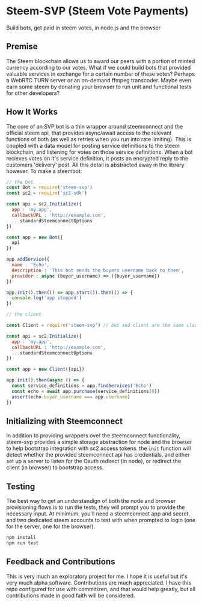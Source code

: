 Steem-SVP (Steem Vote Payments)
====
Build bots, get paid in steem votes, in node.js and the browser

Premise
---

The Steem blockchain allows us to award our peers with a portion of minted currency according to our votes. What if we could build bots that provided valuable services in exchange for a certain number of these votes? Perhaps a WebRTC TURN server or an on-demand ffmpeg transcoder. Maybe even earn some steem by donating your browser to run unit and functional tests for other developers?

How It Works
---
The core of an SVP bot is a thin wrapper around steemconnect and the official steem api, that provides async/await access to the relevant functions of both (as well as retries when you run into rate limiting). This is coupled with a data model for posting service definitions to the steem blockchain, and listening for votes on those service definitions. When a bot recieves votes on it's service definition, it posts an encrypted reply to the customers 'delivery' post. All this detail is abstracted away in the library however. To make a steembot:

```javascript
// the bot
const Bot = require('steem-svp')
const sc2 = require('sc2-sdk')

const api = sc2.Initialize({
  app : 'my.app',
  callbackURL : 'http://example.com',
  ...standardSteemconnectOptions
})

const app = new Bot({
  api
})

app.addService({
  name : 'Echo',
  description : 'This bot sends the buyers username back to them',
  provider : async (buyer_username) => ({buyer_username})
})

app.init().then(() => app.start()).then(() => {
  console.log('app stopped')
})

// the client

const Client = require('steem-svp') // bot and client are the same class, pure p2p design

const api = sc2.Initialize({
  app : 'my.app',
  callbackURL : 'http://example.com',
  ...standardSteemconnectOptions
})

const app = new Client({api})

app.init().then(async () => {
  const service_definitions = app.findServices('Echo')
  const echo = await app.purchase(service_definitions[0])
  assert(echo.buyer_username === app.username)
})

```

Initializing with Steemconnect
---

In addition to providing wrappers over the steemconnect functionality, steem-svp provides a simple storage abstraction for node and the browser to help bootstrap integration with sc2 access tokens. the `init` function will detect whether the provided steemconnect api has credentials, and either set up a server to listen for the Oauth redirect (in node), or redirect the client (in browser) to bootstrap access.


Testing
---

The best way to get an understandign of both the node and browser provisioning flows is to run the tests, they will prompt you to provide the necessary input. At minimum, you'll need a steemconnect app and secret, and two dedicated steem accounts to test with when prompted to login (one for the server, one for the browser). 

```bash
npm install
npm run test
```

Feedback and Contributions
---
This is very much an exploratory project for me. I hope it is useful but it's very much alpha software. Contributions are much appreciated. I have this repo configured for use with commitizen, and that would help greatly, but all contributions made in good faith will be considered.